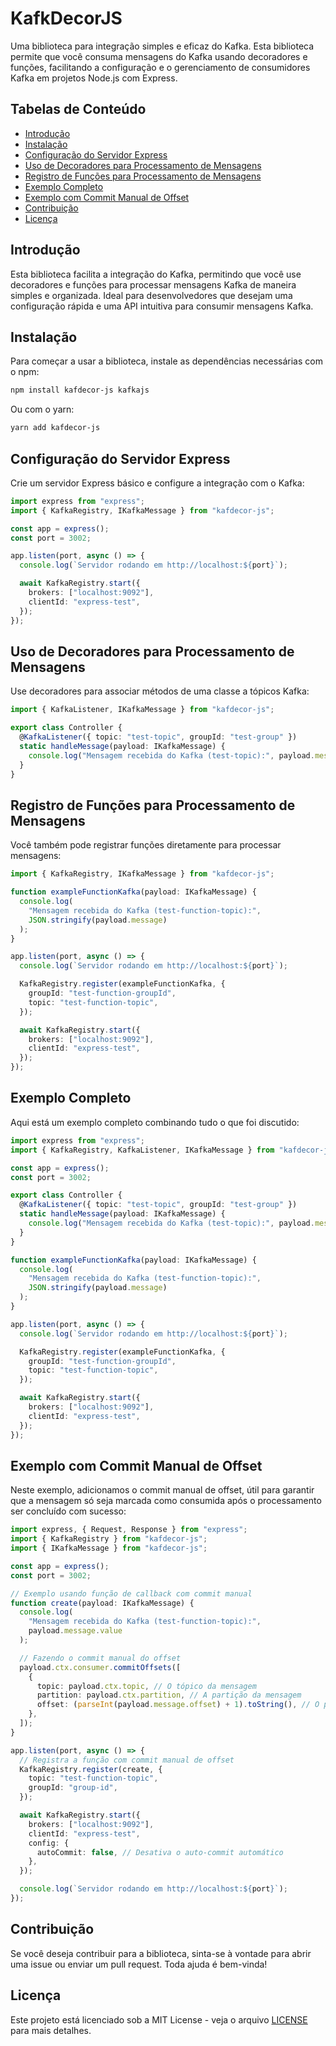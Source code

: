 # KafkDecorJS

Uma biblioteca para integração simples e eficaz do Kafka. Esta biblioteca permite que você consuma mensagens do Kafka usando decoradores e funções, facilitando a configuração e o gerenciamento de consumidores Kafka em projetos Node.js com Express.

## Tabelas de Conteúdo

- [Introdução](#introdução)
- [Instalação](#instalação)
- [Configuração do Servidor Express](#configuração-do-servidor-express)
- [Uso de Decoradores para Processamento de Mensagens](#uso-de-decoradores-para-processamento-de-mensagens)
- [Registro de Funções para Processamento de Mensagens](#registro-de-funções-para-processamento-de-mensagens)
- [Exemplo Completo](#exemplo-completo)
- [Exemplo com Commit Manual de Offset](#exemplo-com-commit-manual-de-offset)
- [Contribuição](#contribuição)
- [Licença](#licença)

## Introdução

Esta biblioteca facilita a integração do Kafka, permitindo que você use decoradores e funções para processar mensagens Kafka de maneira simples e organizada. Ideal para desenvolvedores que desejam uma configuração rápida e uma API intuitiva para consumir mensagens Kafka.

## Instalação

Para começar a usar a biblioteca, instale as dependências necessárias com o npm:

```bash
npm install kafdecor-js kafkajs
```

Ou com o yarn:

```bash
yarn add kafdecor-js
```

## Configuração do Servidor Express

Crie um servidor Express básico e configure a integração com o Kafka:

```typescript
import express from "express";
import { KafkaRegistry, IKafkaMessage } from "kafdecor-js";

const app = express();
const port = 3002;

app.listen(port, async () => {
  console.log(`Servidor rodando em http://localhost:${port}`);

  await KafkaRegistry.start({
    brokers: ["localhost:9092"],
    clientId: "express-test",
  });
});
```

## Uso de Decoradores para Processamento de Mensagens

Use decoradores para associar métodos de uma classe a tópicos Kafka:

```typescript
import { KafkaListener, IKafkaMessage } from "kafdecor-js";

export class Controller {
  @KafkaListener({ topic: "test-topic", groupId: "test-group" })
  static handleMessage(payload: IKafkaMessage) {
    console.log("Mensagem recebida do Kafka (test-topic):", payload.message);
  }
}
```

## Registro de Funções para Processamento de Mensagens

Você também pode registrar funções diretamente para processar mensagens:

```typescript
import { KafkaRegistry, IKafkaMessage } from "kafdecor-js";

function exampleFunctionKafka(payload: IKafkaMessage) {
  console.log(
    "Mensagem recebida do Kafka (test-function-topic):",
    JSON.stringify(payload.message)
  );
}

app.listen(port, async () => {
  console.log(`Servidor rodando em http://localhost:${port}`);

  KafkaRegistry.register(exampleFunctionKafka, {
    groupId: "test-function-groupId",
    topic: "test-function-topic",
  });

  await KafkaRegistry.start({
    brokers: ["localhost:9092"],
    clientId: "express-test",
  });
});
```

## Exemplo Completo

Aqui está um exemplo completo combinando tudo o que foi discutido:

```typescript
import express from "express";
import { KafkaRegistry, KafkaListener, IKafkaMessage } from "kafdecor-js";

const app = express();
const port = 3002;

export class Controller {
  @KafkaListener({ topic: "test-topic", groupId: "test-group" })
  static handleMessage(payload: IKafkaMessage) {
    console.log("Mensagem recebida do Kafka (test-topic):", payload.message);
  }
}

function exampleFunctionKafka(payload: IKafkaMessage) {
  console.log(
    "Mensagem recebida do Kafka (test-function-topic):",
    JSON.stringify(payload.message)
  );
}

app.listen(port, async () => {
  console.log(`Servidor rodando em http://localhost:${port}`);

  KafkaRegistry.register(exampleFunctionKafka, {
    groupId: "test-function-groupId",
    topic: "test-function-topic",
  });

  await KafkaRegistry.start({
    brokers: ["localhost:9092"],
    clientId: "express-test",
  });
});
```

## Exemplo com Commit Manual de Offset

Neste exemplo, adicionamos o commit manual de offset, útil para garantir que a mensagem só seja marcada como consumida após o processamento ser concluído com sucesso:

```typescript
import express, { Request, Response } from "express";
import { KafkaRegistry } from "kafdecor-js";
import { IKafkaMessage } from "kafdecor-js";

const app = express();
const port = 3002;

// Exemplo usando função de callback com commit manual
function create(payload: IKafkaMessage) {
  console.log(
    "Mensagem recebida do Kafka (test-function-topic):",
    payload.message.value
  );

  // Fazendo o commit manual do offset
  payload.ctx.consumer.commitOffsets([
    {
      topic: payload.ctx.topic, // O tópico da mensagem
      partition: payload.ctx.partition, // A partição da mensagem
      offset: (parseInt(payload.message.offset) + 1).toString(), // O próximo offset
    },
  ]);
}

app.listen(port, async () => {
  // Registra a função com commit manual de offset
  KafkaRegistry.register(create, {
    topic: "test-function-topic",
    groupId: "group-id",
  });

  await KafkaRegistry.start({
    brokers: ["localhost:9092"],
    clientId: "express-test",
    config: {
      autoCommit: false, // Desativa o auto-commit automático
    },
  });

  console.log(`Servidor rodando em http://localhost:${port}`);
});
```

## Contribuição

Se você deseja contribuir para a biblioteca, sinta-se à vontade para abrir uma issue ou enviar um pull request. Toda ajuda é bem-vinda!

## Licença

Este projeto está licenciado sob a MIT License - veja o arquivo [LICENSE](./LICENSE) para mais detalhes.
